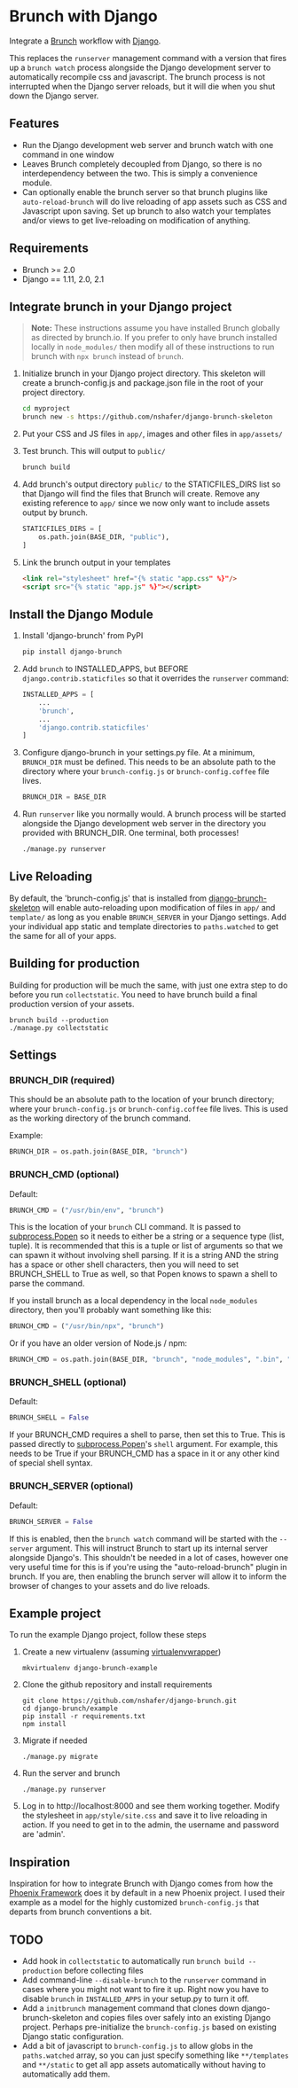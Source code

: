 Brunch with Django
==================

Integrate a [Brunch](http://brunch.io/) workflow with [Django](https://www.djangoproject.com/).

This replaces the `runserver` management command with a version that fires up a `brunch watch` process alongside the
Django development server to automatically recompile css and javascript. The brunch process is not interrupted when
the Django server reloads, but it will die when you shut down the Django server.


Features
--------

- Run the Django development web server and brunch watch with one command in one window
- Leaves Brunch completely decoupled from Django, so there is no interdependency between the two. This is simply a
convenience module.
- Can optionally enable the brunch server so that brunch plugins like `auto-reload-brunch` will do live reloading of
app assets such as CSS and Javascript upon saving. Set up brunch to also watch your templates and/or views to get
live-reloading on modification of anything.


Requirements
------------

- Brunch >= 2.0
- Django == 1.11, 2.0, 2.1

Integrate brunch in your Django project
---------------------------------------

> **Note:** These instructions assume you have installed Brunch globally as directed by brunch.io. If you prefer to only have brunch
> installed locally in `node_modules/` then modify all of these instructions to run brunch with `npx brunch` instead of
> `brunch`.

1. Initialize brunch in your Django project directory. This skeleton will create a brunch-config.js and package.json
file in the root of your project directory.

    ```bash
    cd myproject
    brunch new -s https://github.com/nshafer/django-brunch-skeleton
    ```

2. Put your CSS and JS files in `app/`, images and other files in `app/assets/`

3. Test brunch. This will output to `public/`

    ```bash
    brunch build
    ```

4. Add brunch's output directory `public/` to the STATICFILES_DIRS list so that Django will find the files that Brunch
will create. Remove any existing reference to `app/` since we now only want to include assets output by brunch.

    ```python
    STATICFILES_DIRS = [
        os.path.join(BASE_DIR, "public"),
    ]
    ```

5. Link the brunch output in your templates

    ```html
    <link rel="stylesheet" href="{% static "app.css" %}"/>
    <script src="{% static "app.js" %}"></script>
    ```


Install the Django Module
-------------------------

1. Install 'django-brunch' from PyPI

    ```bash
    pip install django-brunch
    ```
    
2. Add `brunch` to INSTALLED_APPS, but BEFORE `django.contrib.staticfiles` so that it overrides the `runserver` command:

    ```python
    INSTALLED_APPS = [
        ...
        'brunch',
        ...
        'django.contrib.staticfiles'
    ]
    ```

3. Configure django-brunch in your settings.py file. At a minimum, `BRUNCH_DIR` must be defined. This needs to be an
absolute path to the directory where your `brunch-config.js` or `brunch-config.coffee` file lives.

    ```python
    BRUNCH_DIR = BASE_DIR
    ```
    
4. Run `runserver` like you normally would. A brunch process will be started alongside the Django development web server
in the directory you provided with BRUNCH_DIR. One terminal, both processes!

    ```bash
    ./manage.py runserver
    ```


Live Reloading
--------------

By default, the 'brunch-config.js' that is installed from
[django-brunch-skeleton](https://github.com/nshafer/django-brunch-skeleton)
will enable auto-reloading upon modification of files in `app/` and `template/` as long as you enable
`BRUNCH_SERVER` in your Django settings.
Add your individual app static and template directories to `paths.watched` to get the same for all of your apps.


Building for production
-----------------------

Building for production will be much the same, with just one extra step to do before you run `collectstatic`. You need
to have brunch build a final production version of your assets.

```
brunch build --production
./manage.py collectstatic
```


Settings
--------

### BRUNCH_DIR (required)

This should be an absolute path to the location of your brunch directory; where your `brunch-config.js` or
`brunch-config.coffee` file lives. This is used as the working directory of the brunch command.

Example:

```python
BRUNCH_DIR = os.path.join(BASE_DIR, "brunch")
```

### BRUNCH_CMD (optional)

Default:

```python
BRUNCH_CMD = ("/usr/bin/env", "brunch")
```

This is the location of your `brunch` CLI command. It is passed to
[subprocess.Popen](https://docs.python.org/3.4/library/subprocess.html#popen-constructor) so it needs to either be a
string or a sequence type (list, tuple). It is recommended that this is a tuple or list of arguments so that
we can spawn it without involving shell parsing. If it is a string AND the string has a space or other shell characters,
then you will need to set BRUNCH_SHELL to True as well, so that Popen knows to spawn a shell to parse the command.

If you install brunch as a local dependency in the local `node_modules` directory, then you'll probably want something
like this:

```python
BRUNCH_CMD = ("/usr/bin/npx", "brunch")
```

Or if you have an older version of Node.js / npm:

```python
BRUNCH_CMD = os.path.join(BASE_DIR, "brunch", "node_modules", ".bin", "brunch")
```

### BRUNCH_SHELL (optional)

Default:

```python
BRUNCH_SHELL = False
```

If your BRUNCH_CMD requires a shell to parse, then set this to True. This is passed directly to
[subprocess.Popen](https://docs.python.org/3.4/library/subprocess.html#popen-constructor)'s `shell` argument. For
example, this needs to be True if your BRUNCH_CMD has a space in it or any other kind of special shell syntax.

### BRUNCH_SERVER (optional)

Default:

```python
BRUNCH_SERVER = False
```

If this is enabled, then the `brunch watch` command will be started with the `--server` argument. This will instruct
Brunch to start up its internal server alongside Django's. This shouldn't be needed in a lot of cases, however one very
useful time for this is if you're using the "auto-reload-brunch" plugin in brunch. If you are, then enabling the brunch
server will allow it to inform the browser of changes to your assets and do live reloads.


Example project
---------------

To run the example Django project, follow these steps

1. Create a new virtualenv (assuming [virtualenvwrapper](https://virtualenvwrapper.readthedocs.org/en/latest/))

    ```
    mkvirtualenv django-brunch-example
    ```

2. Clone the github repository and install requirements

    ```
    git clone https://github.com/nshafer/django-brunch.git
    cd django-brunch/example
    pip install -r requirements.txt
    npm install
    ```

3. Migrate if needed

    ```
    ./manage.py migrate
    ```

4. Run the server and brunch

    ```
    ./manage.py runserver
    ```

5. Log in to http://localhost:8000 and see them working together. Modify the stylesheet in `app/style/site.css` and
save it to live reloading in action. If you need to get in to the admin, the username and password are 'admin'.


Inspiration
-----------

Inspiration for how to integrate Brunch with Django comes from how the [Phoenix Framework](http://www.phoenixframework.org/)
does it by default in a new Phoenix project. I used their example as a model for the highly customized `brunch-config.js`
that departs from brunch conventions a bit.


TODO
----

- Add hook in `collectstatic` to automatically run `brunch build --production` before collecting files
- Add command-line `--disable-brunch` to the `runserver` command in cases where you might not want to fire it up. Right
now you have to disable `brunch` in `INSTALLED_APPS` in your setup.py to turn it off.
- Add a `initbrunch` management command that clones down django-brunch-skeleton and copies files over safely into an
existing Django project. Perhaps pre-initialize the `brunch-config.js` based on existing Django static configuration.
- Add a bit of javascript to `brunch-config.js` to allow globs in the `paths.watched` array, so you can just specify
something like `**/templates` and `**/static` to get all app assets automatically without having to automatically add
them.
